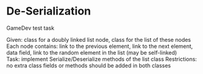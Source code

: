 # De-Serialization
GameDev test task

Given: class for a doubly linked list node, class for the list of these nodes 
Each node contains: link to the previous element, link to the next element, data field, link to the random element in the list (may be self-linked)  
Task: implement Serialize/Deserialize methods of the list class
Restrictions: no extra class fields or methods should be added in both classes
